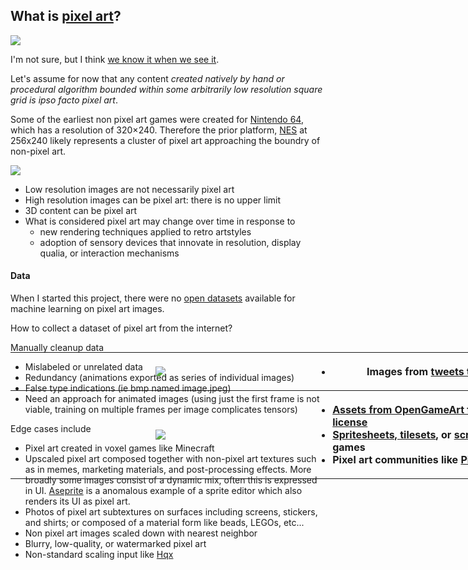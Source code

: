 ## What is [pixel art](https://en.wikipedia.org/wiki/Pixel_art)?
<img src="https://pixeljoint.com/files/icons/full/catgameshowcase.gif">

I'm not sure, but I think [we know it when we see it](https://en.wikipedia.org/wiki/I_know_it_when_I_see_it).

Let's assume for now that any content <i>created natively by hand or procedural algorithm bounded within some arbitrarily low resolution square grid is ipso facto pixel art</i>.

Some of the earliest non pixel art games were created for [Nintendo 64](https://en.wikipedia.org/wiki/Nintendo_64), which has a resolution of 320×240. Therefore the prior platform, [NES](https://en.wikipedia.org/wiki/Nintendo_Entertainment_System) at 256x240 likely represents a cluster of pixel art approaching the boundry of non-pixel art.

<img src="https://www.mobygames.com/images/shots/l/433651-kirby-s-adventure-nes-screenshot-inside-a-museum-museums-keep.png">

* Low resolution images are not necessarily pixel art
* High resolution images can be pixel art: there is no upper limit
* 3D content can be pixel art
* What is considered pixel art may change over time in response to
    * new rendering techniques applied to retro artstyles
    * adoption of sensory devices that innovate in resolution, display qualia, or interaction mechanisms


#### Data
When I started this project, there were no [open datasets](https://en.wikipedia.org/wiki/List_of_datasets_for_machine-learning_research) available for machine learning on pixel art images.

How to collect a dataset of pixel art from the internet?

<table style="align:right;border:none;position:absolute;">
    <tr>
        <th>
           <img src="https://litreactor.com/sites/default/files/images/column/headers/drake_ignores_writing_advice.jpg">
       </th>
        <th width=50%>
            <ul float=left>
                <li><p>Images from <a href="https://twitter.com/search?q=%23pixelart">tweets tagged with #pixelart</p></a></li>
        </th>
    </tr>
    <tr>
        <th>
           <img src="https://i.kym-cdn.com/entries/icons/original/000/020/147/drake.jpg">
       </th>
        <th>
            <ul style="text-align:left">
                <li><a href="https://opengameart.org/art-search?keys=pixelart">Assets from OpenGameArt filtered by tag, art type, and license</a></li>
            <li><a href="https://www.spriters-resource.com/nes/">Spritesheets, tilesets</a>, or <a href="https://www.mobygames.com/info/standards#Screenshots">screenshots</a> from retro video games</li>
            <li>Pixel art communities like <a href="https://pixeljoint.com/">Pixel Joint</a></li>
            <ul>
        </th>
    </tr>
</table>

Manually cleanup data
* Mislabeled or unrelated data
* Redundancy (animations exported as series of individual images)
* False type indications (ie bmp named image.jpeg)
* Need an approach for animated images (using just the first frame is not viable, training on multiple frames per image complicates tensors)
   
Edge cases include
* Pixel art created in voxel games like Minecraft
* Upscaled pixel art composed together with non-pixel art textures such as in memes, marketing materials, and post-processing effects. More broadly some images consist of a dynamic mix, often this is expressed in UI. [Aseprite](https://www.aseprite.org/) is a anomalous example of a sprite editor which also renders its UI as pixel art.
* Photos of pixel art subtextures on surfaces including screens, stickers, and shirts; or composed of a material form like beads, LEGOs, etc...
* Non pixel art images scaled down with nearest neighbor
* Blurry, low-quality, or watermarked pixel art
* Non-standard scaling input like [Hqx](https://en.wikipedia.org/wiki/Pixel-art_scaling_algorithms)

